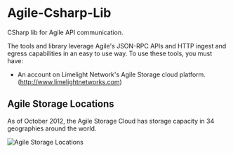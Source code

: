 Agile-Csharp-Lib
================

CSharp lib for Agile API communication.  


The tools and library leverage Agile's JSON-RPC APIs and HTTP ingest and egress capabilities in an easy to use way. To use these tools, you must have:

* An account on Limelight Network's Agile Storage cloud platform. (http://www.limelightnetworks.com)

## Agile Storage Locations ##

As of October 2012, the Agile Storage Cloud has storage capacity in 34 geographies around the world.

![Agile Storage Locations](https://raw.github.com/wylieswanson/AgileCLU/master/agile_locations_oct_2012.jpg)


